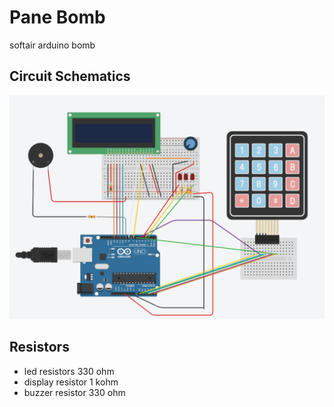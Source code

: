 # Pane Bomb
softair arduino bomb 
## Circuit Schematics
![schematics](img/schematics.png)
## Resistors
- led resistors 330 ohm
- display resistor 1 kohm
- buzzer resistor 330 ohm
